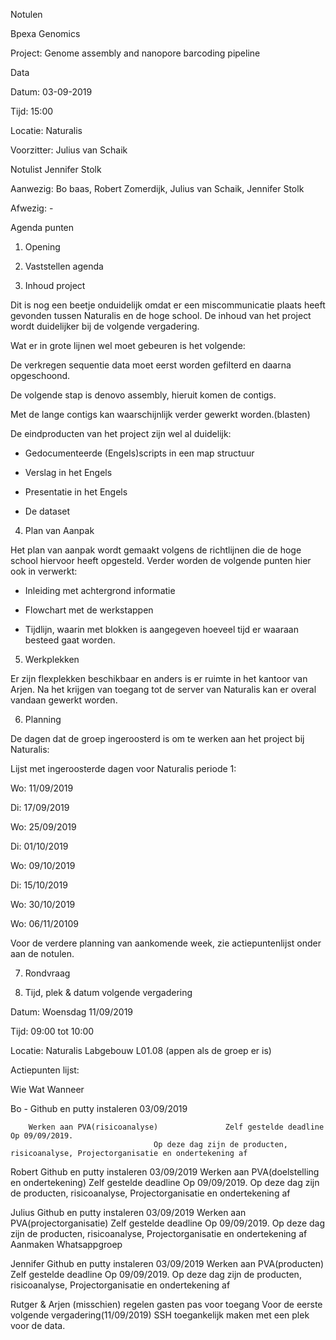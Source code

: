Notulen

Bpexa Genomics

Project: Genome assembly and nanopore barcoding pipeline

Data

Datum: 03-09-2019

Tijd: 15:00

Locatie: Naturalis

Voorzitter: Julius van Schaik

Notulist Jennifer Stolk

Aanwezig: Bo baas, Robert Zomerdijk, Julius van Schaik, Jennifer Stolk

Afwezig: -



Agenda punten

1. Opening

2. Vaststellen agenda

3. Inhoud project

Dit is nog een beetje onduidelijk omdat er een miscommunicatie plaats heeft gevonden tussen Naturalis en de hoge school. De inhoud van het project wordt duidelijker bij de volgende vergadering.

Wat er in grote lijnen wel moet gebeuren is het volgende:

De verkregen sequentie data moet eerst worden gefilterd en daarna opgeschoond.

De volgende stap is denovo assembly, hieruit komen de contigs.

Met de lange contigs kan waarschijnlijk verder gewerkt worden.(blasten)

De eindproducten van het project zijn wel al duidelijk:

- Gedocumenteerde (Engels)scripts in een map structuur

- Verslag in het Engels

- Presentatie in het Engels

- De dataset

4. Plan van Aanpak

Het plan van aanpak wordt gemaakt volgens de richtlijnen die de hoge school hiervoor heeft opgesteld. Verder worden de volgende punten hier ook in verwerkt:

- Inleiding met achtergrond informatie

- Flowchart met de werkstappen

- Tijdlijn, waarin met blokken is aangegeven hoeveel tijd er waaraan besteed gaat worden.

5. Werkplekken

Er zijn flexplekken beschikbaar en anders is er ruimte in het kantoor van Arjen. Na het krijgen van toegang tot de server van Naturalis kan er overal vandaan gewerkt worden.

6. Planning

De dagen dat de groep ingeroosterd is om te werken aan het project bij Naturalis:

Lijst met ingeroosterde dagen voor Naturalis periode 1:

Wo: 11/09/2019

Di: 17/09/2019

Wo: 25/09/2019

Di: 01/10/2019

Wo: 09/10/2019

Di: 15/10/2019

Wo: 30/10/2019

Wo: 06/11/20109

Voor de verdere planning van aankomende week, zie actiepuntenlijst onder aan de notulen.

7. Rondvraag

8. Tijd, plek & datum volgende vergadering

Datum: Woensdag 11/09/2019

Tijd: 09:00 tot 10:00

Locatie: Naturalis Labgebouw L01.08 (appen als de groep er is)


Actiepunten lijst:

Wie 		Wat							Wanneer

Bo - 		Github en putty instaleren				03/09/2019 
								
		Werken aan PVA(risicoanalyse) 				Zelf gestelde deadline Op 09/09/2019. 
									Op deze dag zijn de producten, risicoanalyse, Projectorganisatie en ondertekening af 
								

Robert		Github en putty instaleren				03/09/2019
		Werken aan PVA(doelstelling en ondertekening) 		Zelf gestelde deadline Op 09/09/2019.
									Op deze dag zijn de producten, risicoanalyse, Projectorganisatie en ondertekening af

Julius 		Github en putty instaleren				03/09/2019 
		Werken aan PVA(projectorganisatie)			Zelf gestelde deadline Op 09/09/2019. 
									Op deze dag zijn de producten, risicoanalyse, Projectorganisatie en ondertekening af
		Aanmaken Whatsappgroep

Jennifer	Github en putty instaleren				03/09/2019
		Werken aan PVA(producten) 				Zelf gestelde deadline Op 09/09/2019. 
									Op deze dag zijn de producten, risicoanalyse, Projectorganisatie en ondertekening af

Rutger & Arjen	(misschien) regelen gasten pas voor toegang		Voor de eerste volgende vergadering(11/09/2019)
		SSH toegankelijk maken met een plek voor de data. 
